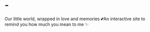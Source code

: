 # -
Our little world, wrapped in love and memories 💕An interactive site to remind you how much you mean to me ✨
